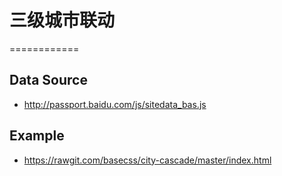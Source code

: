 # 三级城市联动
============

## Data Source

+ <http://passport.baidu.com/js/sitedata_bas.js>

## Example

+ <https://rawgit.com/basecss/city-cascade/master/index.html>